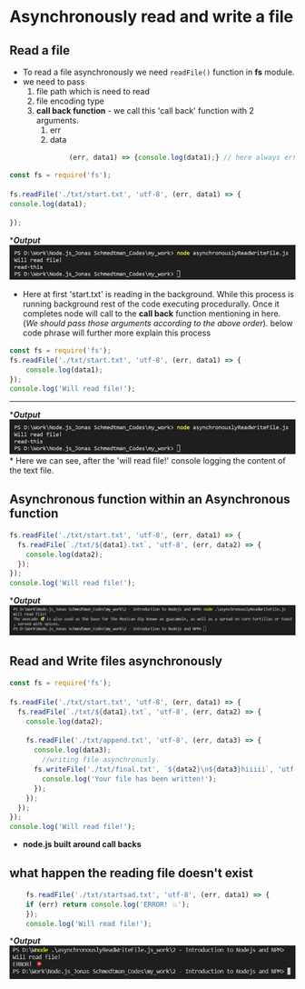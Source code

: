 # Asynchronously read and write a file

## Read a file
* To read a file asynchronously we need `readFile()` function in **fs** module.
* we need to pass
	1.  file path which is need to read
	2. file encoding type
	3. **call back function** - we call this 'call back' function with 2 arguments.
		1. err
		2. data
		```js
				(err, data1) => {console.log(data1);} // here always error should be in the first
		```

```js
const fs = require('fs');

fs.readFile('./txt/start.txt', 'utf-8', (err, data1) => {
console.log(data1);

});
```
****Output***
![](./assets/Pasted%20image%2020231218164723.png)

* Here at first 'start.txt' is reading in the background. While this process is running background rest of the code executing procedurally. Once it completes node will call to the **call back** function mentioning in here. (*We should pass those arguments according to the above order*). below code phrase will further more explain this process

```js
const fs = require('fs');
fs.readFile('./txt/start.txt', 'utf-8', (err, data1) => {
	console.log(data1);
});
console.log('Will read file!');
```
***
****Output***
	![asynchronous console output](./assets/Pasted%20image%2020231218155921.png)
\* Here we can see, after the 'will read file!' console logging the content of the text file.
## Asynchronous function within an Asynchronous function
```js
fs.readFile('./txt/start.txt', 'utf-8', (err, data1) => {
  fs.readFile(`./txt/${data1}.txt`, 'utf-8', (err, data2) => {
    console.log(data2);
  });
});
console.log('Will read file!');
```
****Output***
![](./assets/Pasted%20image%2020231218170416.png)

## Read and Write files asynchronously

```js
const fs = require('fs');

fs.readFile('./txt/start.txt', 'utf-8', (err, data1) => {
  fs.readFile(`./txt/${data1}.txt`, 'utf-8', (err, data2) => {
    console.log(data2);

    fs.readFile('./txt/append.txt', 'utf-8', (err, data3) => {
      console.log(data3);
		//writing file asynchronusly.
      fs.writeFile('./txt/final.txt', `${data2}\n${data3}hiiiii`, 'utf-8', err => {
        console.log('Your file has been written!');
      });
    });
  });
});
console.log('Will read file!');
```
* **node.js built around call backs**

## what happen the reading file doesn't exist

```js
	fs.readFile('./txt/startsad.txt', 'utf-8', (err, data1) => {
  	if (err) return console.log('ERROR! 💥');
	});
	console.log('Will read file!');
```
****Output***
![](./assets/Pasted%20image%2020231218174503.png)

